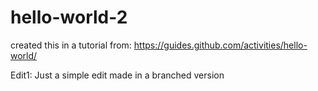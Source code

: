 # hello-world-2
created this in a tutorial from: https://guides.github.com/activities/hello-world/

Edit1:
Just a simple edit made in a branched version
